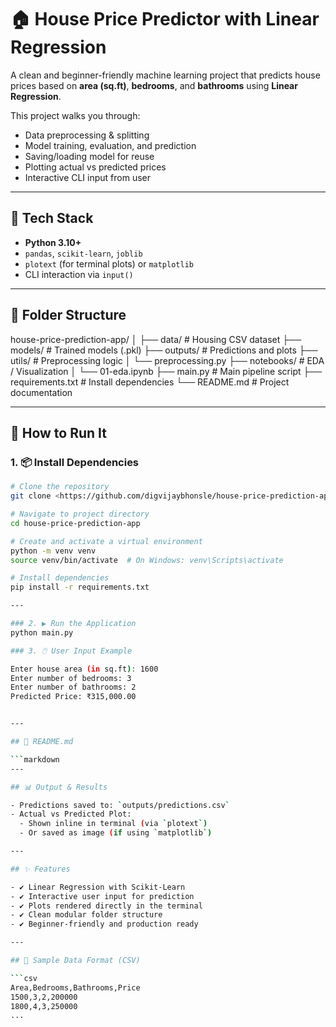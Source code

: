 # 🏠 House Price Predictor with Linear Regression

A clean and beginner-friendly machine learning project that predicts house prices based on **area (sq.ft)**, **bedrooms**, and **bathrooms** using **Linear Regression**.

This project walks you through:
- Data preprocessing & splitting
- Model training, evaluation, and prediction
- Saving/loading model for reuse
- Plotting actual vs predicted prices
- Interactive CLI input from user

---

## 🧠 Tech Stack
- **Python 3.10+**
- `pandas`, `scikit-learn`, `joblib`
- `plotext` (for terminal plots) or `matplotlib`
- CLI interaction via `input()`

---

## 📁 Folder Structure
house-price-prediction-app/
│
├── data/ # Housing CSV dataset
├── models/ # Trained models (.pkl)
├── outputs/ # Predictions and plots
├── utils/ # Preprocessing logic
│ └── preprocessing.py
├── notebooks/ # EDA / Visualization
│ └── 01-eda.ipynb
├── main.py # Main pipeline script
├── requirements.txt # Install dependencies
└── README.md # Project documentation

---

## 🚀 How to Run It

### 1. 📦 Install Dependencies
```bash
# Clone the repository
git clone <https://github.com/digvijaybhonsle/house-price-prediction-app.git>

# Navigate to project directory
cd house-price-prediction-app

# Create and activate a virtual environment
python -m venv venv
source venv/bin/activate  # On Windows: venv\Scripts\activate

# Install dependencies
pip install -r requirements.txt

---

### 2. ▶️ Run the Application
python main.py

### 3. 🖱️ User Input Example

Enter house area (in sq.ft): 1600
Enter number of bedrooms: 3
Enter number of bathrooms: 2
Predicted Price: ₹315,000.00


---

## 🧾 README.md 

```markdown
---

## 📊 Output & Results

- Predictions saved to: `outputs/predictions.csv`
- Actual vs Predicted Plot:
  - Shown inline in terminal (via `plotext`)
  - Or saved as image (if using `matplotlib`)

---

## ✨ Features

- ✔️ Linear Regression with Scikit-Learn
- ✔️ Interactive user input for prediction
- ✔️ Plots rendered directly in the terminal
- ✔️ Clean modular folder structure
- ✔️ Beginner-friendly and production ready

---

## 📌 Sample Data Format (CSV)

```csv
Area,Bedrooms,Bathrooms,Price
1500,3,2,200000
1800,4,3,250000
...
